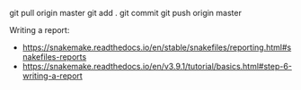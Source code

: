 git pull origin master
git add .
git commit
git push origin master

Writing a report: 
- https://snakemake.readthedocs.io/en/stable/snakefiles/reporting.html#snakefiles-reports
- https://snakemake.readthedocs.io/en/v3.9.1/tutorial/basics.html#step-6-writing-a-report

